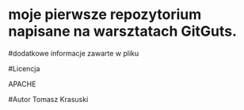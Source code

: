 # moje pierwsze repozytorium napisane na warsztatach GitGuts.

#dodatkowe informacje zawarte w pliku

#Licencja

APACHE

#Autor
Tomasz Krasuski